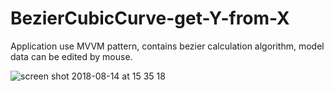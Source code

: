 # BezierCubicCurve-get-Y-from-X

Application use MVVM pattern, contains bezier calculation algorithm, model data can be edited by mouse.

![screen shot 2018-08-14 at 15 35 18](https://user-images.githubusercontent.com/32716620/44092409-0a354540-9fd9-11e8-8cb9-f8e92cf603b7.png)
